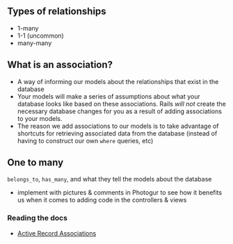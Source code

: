 ## Types of relationships
- 1-many
- 1-1 (uncommon)
- many-many

## What is an association?
- A way of informing our models about the relationships that exist in the database
- Your models will make a series of assumptions about what your database looks like based on these associations.  Rails *will not* create the necessary database changes for you as a result of adding associations to your models.
- The reason we add associations to our models is to take advantage of shortcuts for retrieving associated data from the database (instead of having to construct our own `where` queries, etc)

## One to many
`belongs_to`, `has_many`, and what they tell the models about the database

- implement with pictures & comments in Photogur to see how it benefits us when it comes to adding code in the controllers & views

### Reading the docs
- [Active Record Associations](http://guides.rubyonrails.org/association_basics.html)
